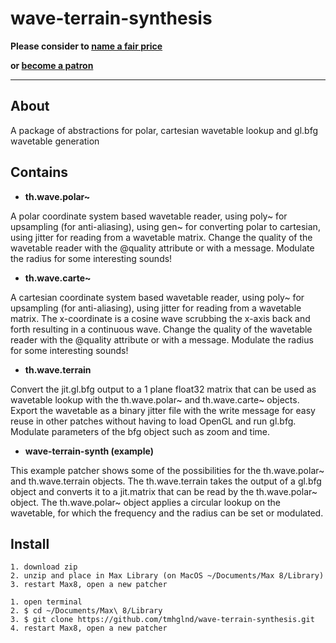 # wave-terrain-synthesis

**Please consider to [name a fair price](http://gumroad.com/tmhglnd)**

**or [become a patron](http://patreon.com/timohoogland)**

---

## About

A package of abstractions for polar, cartesian wavetable lookup and gl.bfg wavetable generation

## Contains

- **th.wave.polar~**

A polar coordinate system based wavetable reader, using poly~ for upsampling (for anti-aliasing), using gen~ for converting polar to cartesian, using jitter for reading from a wavetable matrix. Change the quality of the wavetable reader with the @quality attribute or with a message. Modulate the radius for some interesting sounds!

- **th.wave.carte~**

A cartesian coordinate system based wavetable reader, using poly~ for upsampling (for anti-aliasing), using jitter for reading from a wavetable matrix. The x-coordinate is a cosine wave scrubbing the x-axis back and forth resulting in a continuous wave. Change the quality of the wavetable reader with the @quality attribute or with a message. Modulate the radius for some interesting sounds!

- **th.wave.terrain**

Convert the jit.gl.bfg output to a 1 plane float32 matrix that can be used as wavetable lookup with the th.wave.polar~ and th.wave.carte~ objects. Export the wavetable as a binary jitter file with the write message for easy reuse in other patches without having to load OpenGL and run gl.bfg. Modulate parameters of the bfg object such as zoom and time.

- **wave-terrain-synth (example)**

This example patcher shows some of the possibilities for the th.wave.polar~ and th.wave.terrain objects. The th.wave.terrain takes the output of a gl.bfg object and converts it to a jit.matrix that can be read by the th.wave.polar~ object. The th.wave.polar~ object applies a circular lookup on the wavetable, for which the frequency and the radius can be set or modulated.

## Install

```
1. download zip
2. unzip and place in Max Library (on MacOS ~/Documents/Max 8/Library)
3. restart Max8, open a new patcher
```

```
1. open terminal
2. $ cd ~/Documents/Max\ 8/Library
3. $ git clone https://github.com/tmhglnd/wave-terrain-synthesis.git
4. restart Max8, open a new patcher
```
